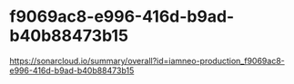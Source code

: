 # f9069ac8-e996-416d-b9ad-b40b88473b15
https://sonarcloud.io/summary/overall?id=iamneo-production_f9069ac8-e996-416d-b9ad-b40b88473b15
